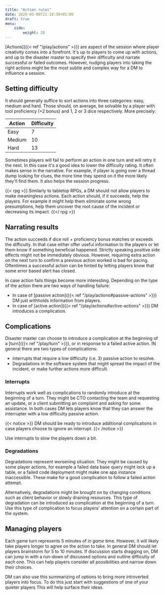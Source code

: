 ```yaml
---
title: "Action rules"
date: 2020-03-08T21:10:38+01:00
draft: true
menu:
    side:
        weight: 20
---
```

[Actions]({{< ref "/play/actions" >}}) are aspect of the session where player creativity comes into a forefront. It's up to players to come up with actions, and up to the disaster master to specify their difficulty and narrate successful or failed outcomes. However, nudging players into taking the right actions might be the most subtle and complex way for a DM to influence a session.
<!--more-->

## Setting difficulty

It should generally suffice to sort actions into three categories: easy, medium and hard. Those should, on average, be solvable by a player with tool proficiency (+2 bonus) and 1, 2 or 3 dice respectively. More precisely:

|Action|Difficulty|
|------|----------|
|Easy  |7         |
|Medium|10        |
|Hard  |13        |

Sometimes players will fail to perform an action in one turn and will retry it the next. In this case it's a good idea to lower the difficulty rating. It often makes sense in the narrative. For example, if player is going over a thread dump looking for clues, the more time they spend on it the more likely they'll find them. It also helps the session progress.

{{< rpg >}}
Similarly to tabletop RPGs, a DM should not allow players to make meaningless actions. Each action should, if it succeeds, help the players. For example it might help them eliminate some wrong presumptions, help them uncover the root cause of the incident or decreasing its impact.
{{</ rpg >}}

## Narrating results

The action succeeds if dice roll + proficiency bonus matches or exceeds the difficulty. In that case either offer useful information to the players or let them know if something beneficial happened. Strictly speaking positive side effects might not be immediately obvious. However, requiring extra action on the next turn to confirm a previous action worked is bad for pacing. Oftentimes a successful action can be hinted by letting players know that some error based alert has closed.

In case action fails things become more interesting. Depending on the type of the action there are two ways of handling failure:

* In case of [passive action]({{< ref "/play/actions#passive-actions" >}})  DM just withholds information from players.
* In case of [active action]({{< ref "/play/actions#active-actions" >}}) DM introduces a complication.

## Complications

Disaster master can choose to introduce a complication at the beginning of a [turn]({{< ref "/play/turn" >}}), or in response to a failed active action. IN general there are two types of complications:

* Interrupts that require a low difficulty (i.e. 3) passive action to resolve.
* Degradations in the software system that might spread the impact of the incident, or make further actions more difficult.

### Interrupts

Interrupts work well as complications to randomly introduce at the beginning of a turn. They might be CTO contacting the team and requesting an update, or a client submitting an complaint and asking for some assistance. In both cases DM lets players know that they can answer the interrupter with a low difficulty passive action.

{{< notice >}}
DM should be ready to introduce additional complications in case players choose to ignore an interrupt.
{{< /notice >}}

Use interrupts to slow the players down a bit.

### Degradations

Degradations represent worsening situation. They might be caused by some player actions, for example a failed data base query might lock up a table, or a failed code deployment might make one app instance inaccessible. These make for a good complication to follow a failed action attempt.

Alternatively, degradations might be brought on by changing conditions such as client behavior or slowly draining resources. This type of degradation can be introduced as complication at the beginning of a turn. Use this type of complication to focus players' attention on a certain part of the system.

## Managing players

Each game turn represents 5 minutes of _in game_ time. However, it will likely take players longer to agree on the action to take. In general DM should let players brainstorm for 5 to 10 minutes. If discussion starts dragging on, DM can jump in with a run-down of discussed options and outline difficulty of each one. This can help players consider all possibilities and narrow down their choices.

DM can also use this summarizing of options to bring more introverted players into focus. To do this just start with suggestions of one of your quieter players This will help surface their ideas.
